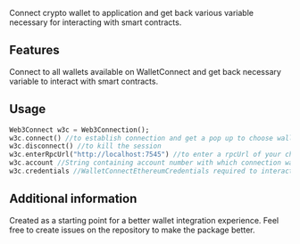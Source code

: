 <!-- 
This README describes the package. If you publish this package to pub.dev,
this README's contents appear on the landing page for your package.

For information about how to write a good package README, see the guide for
[writing package pages](https://dart.dev/guides/libraries/writing-package-pages). 

For general information about developing packages, see the Dart guide for
[creating packages](https://dart.dev/guides/libraries/create-library-packages)
and the Flutter guide for
[developing packages and plugins](https://flutter.dev/developing-packages). 
-->

Connect crypto wallet to application and get back various variable necessary for interacting with smart contracts.

## Features

Connect to all wallets available on WalletConnect and get back necessary variable to interact with smart contracts.

## Usage

```dart
Web3Connect w3c = Web3Connection();
w3c.connect() //to establish connection and get a pop up to choose wallet
w3c.disconnect() //to kill the session
w3c.enterRpcUrl("http://localhost:7545") //to enter a rpcUrl of your choice 
w3c.account //String containing account number with which connection was made
w3c.credentials //WalletConnectEthereumCredentials required to interact with smart contracts

```



## Additional information

Created as a starting point for a better wallet integration experience. Feel free to create issues on the repository to make the package better.

